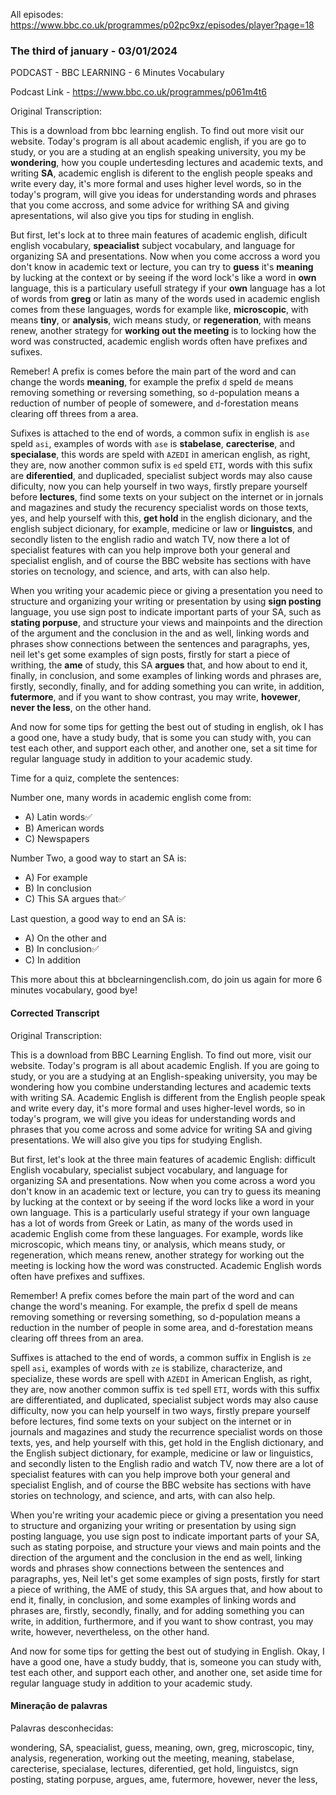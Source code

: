All episodes:
https://www.bbc.co.uk/programmes/p02pc9xz/episodes/player?page=18

### The third of january - 03/01/2024

PODCAST - BBC LEARNING - 6 Minutes Vocabulary

Podcast Link - https://www.bbc.co.uk/programmes/p061m4t6

Original Transcription:

This is a download from bbc learning english. To find out more visit our website. Today's program is all about academic english, if you are go to study, or you are a studing at an english speaking university, you my be **wondering**, how you couple undertesding lectures and academic texts, and writing **SA**, academic english is diferent to the english people speaks and write every day, it's more formal and uses higher level words, so in the today's program, will give you ideas for understanding words and phrases that you come accross, and some advice for writhing SA and giving apresentations, wil also give you tips for studing in english.

But first, let's lock at to three main features of academic english, dificult english vocabulary, **speacialist** subject vocabulary, and language for organizing SA and presentations. Now when you come accross a word you don't know in academic text or lecture, you can try to **guess** it's **meaning** by lucking at the context or by seeing if the word lock's like a word in **own** language, this is a particulary usefull strategy if your **own** language has a lot of words from **greg** or latin as many of the words used in academic english comes from these languages, words for example like, **microscopic**, with means **tiny**, or **analysis**, wich means study, or **regeneration**, with means renew, another strategy for **working out the meeting** is to locking how the word was constructed, academic english words often have prefixes and sufixes.

Remeber! A prefix is comes before the main part of the word and can change the words **meaning**, for example the prefix `d` speld `de` means removing something or reversing something, so `d`-population means a reduction of number of people of somewere, and `d`-forestation means clearing off threes from a area.

Sufixes is attached to the end of words, a common sufix in english is `ase` speld `asi`, examples of words with `ase` is **stabelase**, **carecterise**, and **specialase**, this words are speld with `AZEDI` in american english, as right, they are, now another common sufix is `ed` speld `ETI`, words with this sufix are **diferentied**, and duplicaded, specialist subject words may also cause dificulty, now you can help yourself in two ways, firstly prepare yourself before **lectures**, find some texts on your subject on the internet or in jornals and magazines and study the recurency specialist words on those texts, yes, and help yourself with this, **get hold** in the english dicionary, and the english subject dicionary, for example, medicine or law or **linguistcs**, and secondly listen to the english radio and watch TV, now there a lot of specialist features with can you help improve both your general and specialist english, and of course the BBC website has sections with have stories on tecnology, and science, and arts, with can also help.

When you writing your academic piece or giving a presentation you need to structure and organizing your writing or presentation by using **sign posting** language, you use sign post to indicate important parts of your SA, such as **stating porpuse**, and structure your views and mainpoints and the direction of the argument and the conclusion in the and as well, linking words and phrases show connections between the sentences and paragraphs, yes, neil let's get some examples of sign posts, firstly for start a piece of writhing, the **ame** of study, this SA **argues** that, and how about to end it, finally, in conclusion, and some examples of linking words and phrases are, firstly, secondly, finally, and for adding something you can write, in addition, **futermore**, and if you want to show contrast, you may write, **hovewer**, **never the less**, on the other hand.

And now for some tips for getting the best out of studing in english, ok I has a good one, have a study budy, that is some you can study with, you can test each other, and support each other, and another one, set a sit time for regular language study in addition to your academic study.

Time for a quiz, complete the sentences:

Number one, many words in academic english come from:

- A) Latin words✅
- B) American words
- C) Newspapers

Number Two, a good way to start an SA is:

- A) For example
- B) In conclusion
- C) This SA argues that✅

Last question, a good way to end an SA is:

- A) On the other and
- B) In conclusion✅
- C) In addition

This more about this at bbclearningenclish.com, do join us again for more 6 minutes vocabulary, good bye!

#### Corrected Transcript

Original Transcription:

This is a download from BBC Learning English. To find out more, visit our website. Today's program is all about academic English. If you are going to study, or you are a studying at an English-speaking university, you may be wondering how you combine understanding lectures and academic texts with writing SA. Academic English is different from the English people speak and write every day, it's more formal and uses higher-level words, so in today's program, we will give you ideas for understanding words and phrases that you come across and some advice for writing SA and giving presentations. We will also give you tips for studying English.

But first, let's look at the three main features of academic English: difficult English vocabulary, specialist subject vocabulary, and language for organizing SA and presentations. Now when you come across a word you don't know in an academic text or lecture, you can try to guess its meaning by lucking at the context or by seeing if the word locks like a word in your own language. This is a particularly useful strategy if your own language has a lot of words from Greek or Latin, as many of the words used in academic English come from these languages. For example, words like microscopic, which means tiny, or analysis, which means study, or regeneration, which means renew, another strategy for working out the meeting is locking how the word was constructed. Academic English words often have prefixes and suffixes.

Remember! A prefix comes before the main part of the word and can change the word's meaning. For example, the prefix d spell de means removing something or reversing something, so d-population means a reduction in the number of people in some area, and d-forestation means clearing off threes from an area.

Suffixes is attached to the end of words, a common suffix in English is `ze` spell `asi`, examples of words with `ze` is stabilize, characterize, and specialize, these words are spell with `AZEDI` in American English, as right, they are, now another common suffix is `ted` spell `ETI`, words with this suffix are differentiated, and duplicated, specialist subject words may also cause difficulty, now you can help yourself in two ways, firstly prepare yourself before lectures, find some texts on your subject on the internet or in journals and magazines and study the recurrence specialist words on those texts, yes, and help yourself with this, get hold in the English dictionary, and the English subject dictionary, for example, medicine or law or linguistics, and secondly listen to the English radio and watch TV, now there are a lot of specialist features with can you help improve both your general and specialist English, and of course the BBC website has sections with have stories on technology, and science, and arts, with can also help.

When you're writing your academic piece or giving a presentation you need to structure and organizing your writing or presentation by using sign posting language, you use sign post to indicate important parts of your SA, such as stating porpoise, and structure your views and main points and the direction of the argument and the conclusion in the end as well, linking words and phrases show connections between the sentences and paragraphs, yes, Neil let's get some examples of sign posts, firstly for start a piece of writhing, the AME of study, this SA argues that, and how about to end it, finally, in conclusion, and some examples of linking words and phrases are, firstly, secondly, finally, and for adding something you can write, in addition, furthermore, and if you want to show contrast, you may write, however, nevertheless, on the other hand.

And now for some tips for getting the best out of studying in English. Okay, I have a good one, have a study buddy, that is, someone you can study with, test each other, and support each other, and another one, set aside time for regular language study in addition to your academic study.

#### Mineração de palavras

Palavras desconhecidas:

wondering, SA, speacialist, guess, meaning, own, greg, microscopic, tiny, analysis, regeneration, working out the meeting, meaning, stabelase, carecterise, specialase, lectures, diferentied, get hold, linguistcs, sign posting, stating porpuse, argues, ame, futermore, hovewer, never the less,